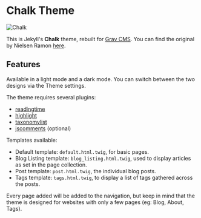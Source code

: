 # Chalk Theme

![Chalk](screenshot.jpg)

This is Jekyll's **Chalk** theme, rebuilt for [Grav CMS](https://getgrav.org/). You can find the original by Nielsen Ramon [here](http://jekyllthemes.org/themes/chalk/).

## Features

Available in a light mode and a dark mode. You can switch between the two designs via the Theme settings.

The theme requires several plugins:

- [readingtime](https://github.com/getgrav/grav-plugin-readingtime)
- [highlight](https://github.com/getgrav/grav-plugin-highlight)
- [taxonomylist](https://github.com/getgrav/grav-plugin-taxonomylist)
- [jscomments](https://github.com/sommerregen/grav-plugin-jscomments) (optional)

Templates available:

- Default template: `default.html.twig`, for basic pages.
- Blog Listing template: `blog_listing.html.twig`, used to display articles as set in the page collection.
- Post template: `post.html.twig`, the individual blog posts.
- Tags template: `tags.html.twig`, to display a list of tags gathered across the posts.

Every page added will be added to the navigation, but keep in mind that the theme is designed for websites with only a few pages (eg: Blog, About, Tags).
